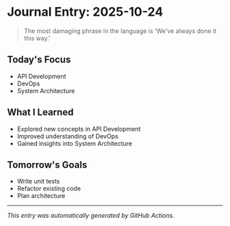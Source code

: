 # Journal Entry: 2025-10-24

> The most damaging phrase in the language is 'We've always done it this way.'

## Today's Focus
- API Development
- DevOps
- System Architecture

## What I Learned
- Explored new concepts in API Development
- Improved understanding of DevOps
- Gained insights into System Architecture

## Tomorrow's Goals
- Write unit tests
- Refactor existing code
- Plan architecture

---
*This entry was automatically generated by GitHub Actions.*